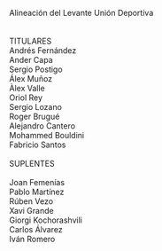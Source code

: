 Alineación del Levante Unión Deportiva
<br><br><br>
TITULARES
<br>
Andrés Fernández
<br>
Ander Capa
<br>
Sergio Postigo
<br>
Álex Muñoz
<br>
Àlex Valle
<br>
Oriol Rey
<br>
Sergio Lozano
<br>
Roger Brugué
<br>
Alejandro Cantero
<br>
Mohammed Bouldini
<br>
Fabricio Santos
<br><br>
SUPLENTES
<br><br>
Joan Femenías
<br>
Pablo Martínez
<br>
Rúben Vezo
<br>
Xavi Grande
<br>
Giorgi Kochorashvili
<br>
Carlos Álvarez
<br>
Iván Romero
